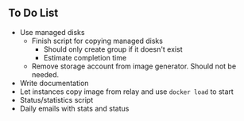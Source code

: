 To Do List
-----------

* Use managed disks
  * Finish script for copying managed disks
    * Should only create group if it doesn't exist
    * Estimate completion time 
  * Remove storage account from image generator. Should not be needed. 
* Write documentation
* Let instances copy image from relay and use `docker load` to start
* Status/statistics script
* Daily emails with stats and status


